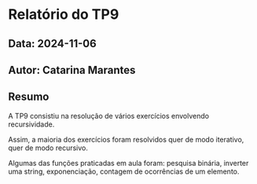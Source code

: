 # Relatório do TP9
## Data: 2024-11-06
## Autor: Catarina Marantes

## Resumo

A TP9 consistiu na resolução de vários exercícios envolvendo recursividade.

Assim, a maioria dos exercícios foram resolvidos quer de modo iterativo, quer de modo recursivo.

Algumas das funções praticadas em aula foram: pesquisa binária, inverter uma string, exponenciação, contagem de ocorrências de um elemento.
